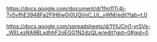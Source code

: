 
https://docs.google.com/document/d/1fm11Tr4i-Ty5vfhE3948Fa2FlH6wGj0UQVnC_UL_vWM/edit?tab=t.0

https://docs.google.com/spreadsheets/d/1YlUCnj1-yrSVs-_WELezRA9BLxdhhF2oEGG1N2dzQLw/edit?gid=0#gid=0
